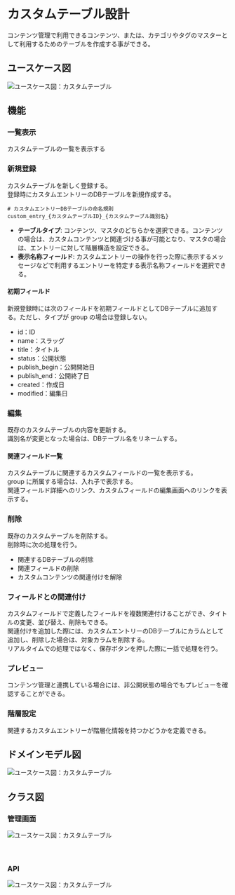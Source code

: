 # カスタムテーブル設計

コンテンツ管理で利用できるコンテンツ、または、カテゴリやタグのマスターとして利用するためのテーブルを作成する事ができる。

## ユースケース図

![ユースケース図：カスタムテーブル](../../../svg/use_case/bc-custom-content/custom_tables.svg)

## 機能
### 一覧表示
カスタムテーブルの一覧を表示する

### 新規登録
カスタムテーブルを新しく登録する。  
登録時にカスタムエントリーのDBテーブルを新規作成する。

```
# カスタムエントリーDBテーブルの命名規則
custom_entry_{カスタムテーブルID}_{カスタムテーブル識別名}
```
- **テーブルタイプ**: コンテンツ、マスタのどちらかを選択できる。コンテンツの場合は、カスタムコンテンツと関連づける事が可能となり、マスタの場合は、エントリーに対して階層構造を設定できる。
- **表示名称フィールド**: カスタムエントリーの操作を行った際に表示するメッセージなどで利用するエントリーを特定する表示名称フィールドを選択できる。

#### 初期フィールド
新規登録時には次のフィールドを初期フィールドとしてDBテーブルに追加する。ただし、タイプが group の場合は登録しない。
- id：ID
- name：スラッグ
- title：タイトル
- status：公開状態
- publish_begin：公開開始日
- publish_end：公開終了日
- created：作成日
- modified：編集日

### 編集
既存のカスタムテーブルの内容を更新する。  
識別名が変更となった場合は、DBテーブル名をリネームする。

#### 関連フィールド一覧
カスタムテーブルに関連するカスタムフィールドの一覧を表示する。  
group に所属する場合は、入れ子で表示する。  
関連フィールド詳細へのリンク、カスタムフィールドの編集画面へのリンクを表示する。

### 削除
既存のカスタムテーブルを削除する。  
削除時に次の処理を行う。
- 関連するDBテーブルの削除
- 関連フィールドの削除
- カスタムコンテンツの関連付けを解除

### フィールドとの関連付け
カスタムフィールドで定義したフィールドを複数関連付けることができ、タイトルの変更、並び替え、削除もできる。  
関連付けを追加した際には、カスタムエントリーのDBテーブルにカラムとして追加し、削除した場合は、対象カラムを削除する。  
リアルタイムでの処理ではなく、保存ボタンを押した際に一括で処理を行う。

### プレビュー
コンテンツ管理と連携している場合には、非公開状態の場合でもプレビューを確認することができる。

### 階層設定
関連するカスタムエントリーが階層化情報を持つかどうかを定義できる。

## ドメインモデル図
![ユースケース図：カスタムテーブル](../../../svg/domain_model/bc-custom-content/custom_tables.svg)

 
## クラス図
### 管理画面
![ユースケース図：カスタムテーブル](../../../svg/class/bc-custom-content/manage_custom_tables.svg)

　
### API
![ユースケース図：カスタムテーブル](../../../svg/class/bc-custom-content/api_custom_tables.svg)
